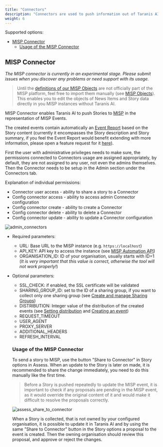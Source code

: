```yaml
---
title: "Connectors"
description: "Connectors are used to push information out of Taranis AI (experimental)"
weight: 6
---
```


Supported options:

- [MISP Connector](https://github.com/taranis-ai/taranis-ai/blob/master/src/worker/worker/connectors/misp_connector.py)
  - [Usage of the MISP Connector](#usage-of-the-misp-connector)

## MISP Connector

*The MISP connector is currently in an experimental stage. Please submit issues when you discover any problems or need support with its usage.*

> Until the [definitions of our MISP Objects](https://github.com/taranis-ai/taranis-ai/tree/master/src/worker/worker/connectors/definitions/objects) are not officially part of the MISP platform, feel free to import them manually (see [MISP Objects](https://www.misp-project.org/2021/03/17/MISP-Objects-101.html/)). This enables you to edit the objects of News Items and Story data directly in you MISP instances without Taranis AI.

MISP Connector enables Taranis AI to push Stories to [MISP](https://www.misp-project.org/) in the representation of MISP Events.

The created events contain automatically an [Event Report](https://www.circl.lu/doc/misp/create-event-report/) based on the Story content (currently it encompasses the Story description and Story summary, if you feel the Event Report would benefit extending with more information, please open a feature request for it [here](https://github.com/taranis-ai/taranis-ai/issues)).

First the user with administrative privileges needs to make sure, the permissions connected to Connectors usage are assigned appropriately, by default, they are not assigned to any user, not even the admins themselves. Then the Connector needs to be setup in the Admin section under the Connectors tab.

Explanation of individual permissions:

- Connector user access - ability to share a story to a Connector
- Config connector access - ability to access admin Connector configuration
- Config connector create - ability to create a Connector
- Config connector delete - ability to delete a Connector
- Config connector update - ability to update a Connector configuration

![admin_connectors](/docs/admin_connectors.png)

- Required parameters:
  - URL: Base URL to the MISP instance (e.g. ```https://localhost```)
  - API_KEY: API key to access the instance (see [MISP Automation API](https://www.circl.lu/doc/misp/automation/#automation-api))
  - ORGANISATION_ID: ID of your organisation, usually starts with ID=1 (*It is very important that this value is correct, otherwise the tool will not work properly!*)

- Optional parameters:
  - SSL_CHECK: if enabled, the SSL certificate will be validated
  - SHARING_GROUP_ID: set to the ID of a sharing group, if you want to collect only one sharing group (see [Create and manage Sharing Groups](https://www.circl.lu/doc/misp/using-the-system/#create-and-manage-sharing-groups))
  - DISTRIBUTION: Integer value of the distribution of the created events (see [Setting distribution](https://www.circl.lu/doc/misp/best-practices/#setting-distribution) and [Creating an event](https://www.circl.lu/doc/misp/using-the-system/#creating-an-event))
  - REQUEST_TIMEOUT
  - USER_AGENT
  - PROXY_SERVER
  - ADDITIONAL_HEADERS
  - REFRESH_INTERVAL

  ### Usage of the MISP Connector

  To send a story to MISP, use the button "Share to Connector" in Story options in Assess. When an update to the Story is later on made, it is recommended to share the change immediately, you need to do this manually like the first time.

  > Before a Story is pushed repeatedly to update the MISP event, it is important to check if any proposals are pending in the MISP event, as it would override the original content of it and would make it difficult to resolve the proposals correctly.

  ![assess_share_to_connector](/docs/assess_share_to_connector.png)

  When a Story is collected, that is not owned by your configured organisation, it is possible to update it in Taranis AI and by using the same "Share to Connector" button in the Story options a proposal to the event is created. Then the owning organisation should review this proposal, and approve or reject the changes.
